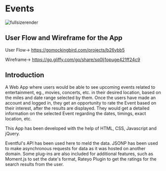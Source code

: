 # Events

![fullsizerender](https://user-images.githubusercontent.com/27262988/31465369-c9849ede-aea1-11e7-8481-747209337a08.jpg)

## User Flow and Wireframe for the App
User Flow-> https://gomockingbird.com/projects/b26ybb5

Wireframe-> https://go.gliffy.com/go/share/sq0lj1opuge421ff24c9


## Introduction
A Web App where users would be able to see upcoming events related to entertainment, eg., movies, concerts, etc. in their desired location, based on the miles and date range selected by them.
Once the users have made an account and logged in, they get an opportunity to rate the Event based on their interest, after the results are displayed. 
They would get a detailed information on the selected Event regarding the dates, timings, exact location, etc.

This App has been developed with the help of HTML, CSS, Javascript and jQuery.

Eventful's API has been used here to meld the data. JSONP has been used to make asynchronous requests for data as it was hosted on another domain. Some plug-ins are also included for additional features, such as Moment.js to set the date's format, Rateyo Plugin to get the ratings for the search results from the user.



